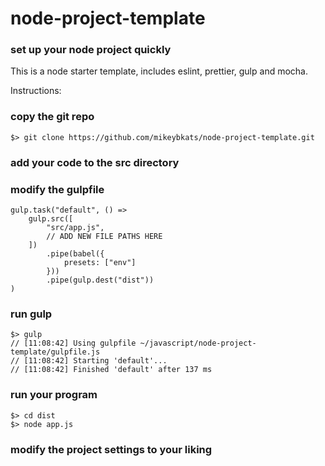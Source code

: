 # node-project-template
### set up your node project quickly

This is a node starter template, includes eslint, prettier, gulp and mocha. 

Instructions:

### copy the git repo
```
$> git clone https://github.com/mikeybkats/node-project-template.git
```

### add your code to the src directory

### modify the gulpfile
```
gulp.task("default", () =>
    gulp.src([
        "src/app.js",
        // ADD NEW FILE PATHS HERE
    ])
        .pipe(babel({
            presets: ["env"]
        }))
        .pipe(gulp.dest("dist"))
)
```

### run gulp
```
$> gulp
// [11:08:42] Using gulpfile ~/javascript/node-project-template/gulpfile.js
// [11:08:42] Starting 'default'...
// [11:08:42] Finished 'default' after 137 ms
```

### run your program
```
$> cd dist
$> node app.js 
```

### modify the project settings to your liking
